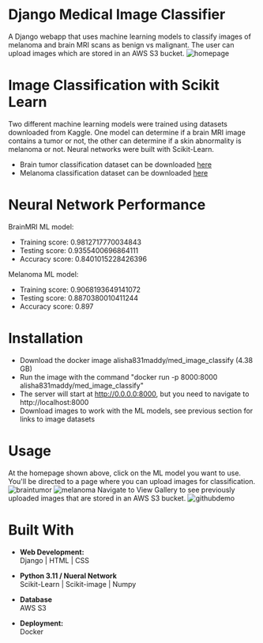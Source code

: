 # Django Medical Image Classifier
A Django webapp that uses machine learning models to classify images of melanoma and brain MRI scans as benign vs malignant. The user can upload images which are stored in an AWS S3 bucket.
![homepage](https://github.com/am831/django-image-classifier/assets/59581465/0e78d311-14c4-4921-a1af-8c1adaf4e431)

# Image Classification with Scikit Learn
Two different machine learning models were trained using datasets downloaded from Kaggle. One model can determine if a brain MRI image contains a tumor or not, the other can determine if a skin abnormality is melanoma or not. Neural networks were built with Scikit-Learn.

- Brain tumor classification dataset can be downloaded [here](https://www.kaggle.com/datasets/sartajbhuvaji/brain-tumor-classification-mri?resource=download)
- Melanoma classification dataset can be downloaded [here](https://www.kaggle.com/datasets/hasnainjaved/melanoma-skin-cancer-dataset-of-10000-images?resource=download)

# Neural Network Performance
BrainMRI ML model:
- Training score: 0.9812717770034843
- Testing score: 0.9355400696864111
- Accuracy score: 0.8401015228426396

Melanoma ML model:
- Training score: 0.9068193649141072
- Testing score: 0.8870380010411244
- Accuracy score: 0.897

# Installation
- Download the docker image alisha831maddy/med_image_classify (4.38 GB)
- Run the image with the command "docker run -p 8000:8000 alisha831maddy/med_image_classify"
- The server will start at http://0.0.0.0:8000, but you need to navigate to http://localhost:8000
- Download images to work with the ML models, see previous section for links to image datasets

# Usage
At the homepage shown above, click on the ML model you want to use. You'll be directed to a page where you can upload images for classification.
![braintumor](https://github.com/am831/django-image-classifier/assets/59581465/c60a2d46-f7f6-438d-ab21-36e543e1741f)
![melanoma](https://github.com/am831/django-image-classifier/assets/59581465/e129fdac-47b3-4b75-bbf7-9526cb5bfbfe)
Navigate to View Gallery to see previously uploaded images that are stored in an AWS S3 bucket.
![githubdemo](https://github.com/am831/django-image-classifier/assets/59581465/6d5066aa-c746-4742-ac22-6634f188f0c4)

# Built With

- **Web Development:** <br>
Django | HTML | CSS 

- **Python 3.11 / Nueral Network** <br>
Scikit-Learn | Scikit-image | Numpy

- **Database** <br>
AWS S3

- **Deployment:** <br>
Docker
